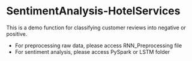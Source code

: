 # SentimentAnalysis-HotelServices
This is a demo function for classifying customer reviews into negative or positive.
- For preprocessing raw data, please access RNN_Preprocessing file
- For sentiment analysis, please access PySpark or LSTM folder
